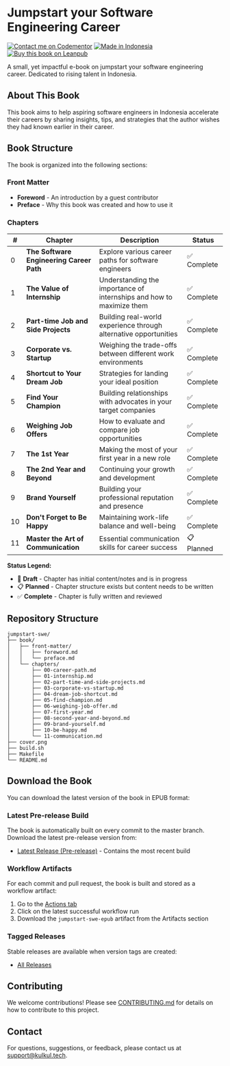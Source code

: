 # Jumpstart your Software Engineering Career

[![Contact me on Codementor](https://cdn.codementor.io/badges/contact_me_github.svg)](https://www.codementor.io/amappuji?utm_source=github&utm_medium=button&utm_term=amappuji&utm_campaign=github)
[![Made in Indonesia](https://made-in-indonesia.github.io/made-in-indonesia.svg)](https://github.com/made-in-indonesia/made-in-indonesia)
[![Buy this book on Leanpub](https://img.shields.io/badge/leanpub-book-brightgreen)](https://leanpub.com/jump-swe/)

A small, yet impactful e-book on jumpstart your software engineering career. Dedicated to rising talent in Indonesia.

## About This Book

This book aims to help aspiring software engineers in Indonesia accelerate their careers by sharing insights, tips, and strategies that the author wishes they had known earlier in their career.

## Book Structure

The book is organized into the following sections:

### Front Matter
- **Foreword** - An introduction by a guest contributor
- **Preface** - Why this book was created and how to use it

### Chapters

| # | Chapter | Description | Status |
|---|---------|-------------|--------|
| 0 | **The Software Engineering Career Path** | Explore various career paths for software engineers | ✅ Complete |
| 1 | **The Value of Internship** | Understanding the importance of internships and how to maximize them | ✅ Complete |
| 2 | **Part-time Job and Side Projects** | Building real-world experience through alternative opportunities | ✅ Complete |
| 3 | **Corporate vs. Startup** | Weighing the trade-offs between different work environments | ✅ Complete |
| 4 | **Shortcut to Your Dream Job** | Strategies for landing your ideal position | ✅ Complete |
| 5 | **Find Your Champion** | Building relationships with advocates in your target companies | ✅ Complete |
| 6 | **Weighing Job Offers** | How to evaluate and compare job opportunities | ✅ Complete |
| 7 | **The 1st Year** | Making the most of your first year in a new role | ✅ Complete |
| 8 | **The 2nd Year and Beyond** | Continuing your growth and development | ✅ Complete |
| 9 | **Brand Yourself** | Building your professional reputation and presence | ✅ Complete |
| 10 | **Don't Forget to Be Happy** | Maintaining work-life balance and well-being | ✅ Complete |
| 11 | **Master the Art of Communication** | Essential communication skills for career success | 📋 Planned |

**Status Legend:**
- 📝 **Draft** - Chapter has initial content/notes and is in progress
- 📋 **Planned** - Chapter structure exists but content needs to be written
- ✅ **Complete** - Chapter is fully written and reviewed

## Repository Structure

```
jumpstart-swe/
├── book/
│   ├── front-matter/
│   │   ├── foreword.md
│   │   └── preface.md
│   └── chapters/
│       ├── 00-career-path.md
│       ├── 01-internship.md
│       ├── 02-part-time-and-side-projects.md
│       ├── 03-corporate-vs-startup.md
│       ├── 04-dream-job-shortcut.md
│       ├── 05-find-champion.md
│       ├── 06-weighing-job-offer.md
│       ├── 07-first-year.md
│       ├── 08-second-year-and-beyond.md
│       ├── 09-brand-yourself.md
│       ├── 10-be-happy.md
│       └── 11-communication.md
├── cover.png
├── build.sh
├── Makefile
└── README.md
```

## Download the Book

You can download the latest version of the book in EPUB format:

### Latest Pre-release Build
The book is automatically built on every commit to the master branch. Download the latest pre-release version from:
- [Latest Release (Pre-release)](https://github.com/kulkultech/jumpstart-swe/releases/tag/latest) - Contains the most recent build

### Workflow Artifacts
For each commit and pull request, the book is built and stored as a workflow artifact:
1. Go to the [Actions tab](https://github.com/kulkultech/jumpstart-swe/actions)
2. Click on the latest successful workflow run
3. Download the `jumpstart-swe-epub` artifact from the Artifacts section

### Tagged Releases
Stable releases are available when version tags are created:
- [All Releases](https://github.com/kulkultech/jumpstart-swe/releases)

## Contributing

We welcome contributions! Please see [CONTRIBUTING.md](CONTRIBUTING.md) for details on how to contribute to this project.

## Contact

For questions, suggestions, or feedback, please contact us at [support@kulkul.tech](mailto:support@kulkul.tech).

